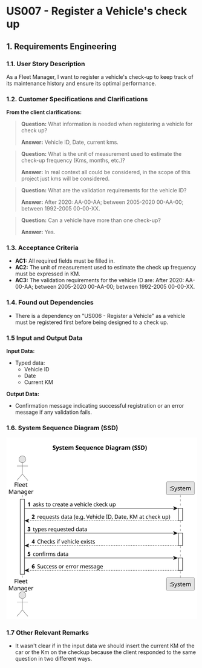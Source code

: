 # US007 - Register a Vehicle's check up 


## 1. Requirements Engineering

### 1.1. User Story Description

As a Fleet Manager, I want to register a vehicle's check-up to keep track of its maintenance history and ensure its optimal performance.
### 1.2. Customer Specifications and Clarifications 

**From the client clarifications:**

> **Question:** What information is needed when registering a vehicle for check up?
>
> **Answer:** Vehicle ID,
Date,
current kms.

> **Question:** What is the unit of measurement used to estimate the check-up frequency (Kms, months, etc.)?
>
> **Answer:** In real context all could be considered, in the scope of this project just kms will be considered.

> **Question:** What are the validation requirements for the vehicle ID?
> 
> **Answer:** After 2020: AA-00-AA;
between 2005-2020 00-AA-00;
between 1992-2005 00-00-XX.

> **Question:** Can a vehicle have more than one check-up?
>
> **Answer:** Yes.


### 1.3. Acceptance Criteria

* **AC1:** All required fields must be filled in.
* **AC2:** The unit of measurement used to estimate the check up frequency must be expressed in KM.
* **AC3:** The validation requirements for the vehicle ID are: After 2020: AA-00-AA;
  between 2005-2020 00-AA-00;
  between 1992-2005 00-00-XX.

### 1.4. Found out Dependencies

* There is a dependency on "US006 - Register a Vehicle" as a vehicle must be registered first before being designed to a check up.

### 1.5 Input and Output Data

**Input Data:**

* Typed data:
    * Vehicle ID
    * Date
    * Current KM

**Output Data:**

* Confirmation message indicating successful registration or an error message if any validation fails.

### 1.6. System Sequence Diagram (SSD)

![System Sequence Diagram - Alternative One](svg/us007-system-sequence-diagram-System_Sequence_Diagram__SSD_.svg)

### 1.7 Other Relevant Remarks

* It wasn't clear if in the input data we should insert the current KM of the car or the Km on the checkup because the client responded to the same question in two different ways.